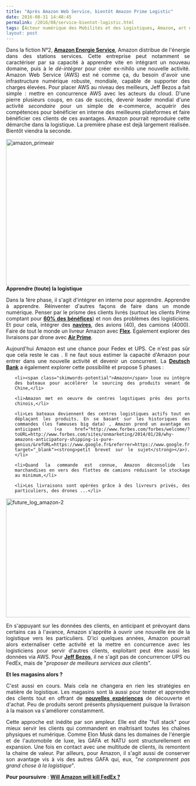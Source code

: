 ```yaml
---
title: "Après Amazon Web Service, bientôt Amazon Prime Logistic"
date: 2016-08-31 14:48:45
permalink: /2016/08/service-bientot-logistic.html
tags: [Acteur numérique des Mobilités et des Logistiques, Amazon, art de la guerre, aviation, camion, catastrophe, citoyen, économie de l'expérience, Energie, logistique, marchandises, Que sait-on de nos mobilités ?]
layout: post
---
```


<p style="text-align: justify;">Dans la fiction N°2, <a href="http://transportsdufutur.ademe.fr/2011/08/lavenir-de-lenergie-dans-les-transports-amazon-energy-service.html" target="_blank"><strong>Amazon Energie Service</strong></a>, Amazon distribue de l'énergie dans des stations services. Cette entreprise peut notamment se caractériser par sa capacité à apprendre vite en intégrant un nouveau domaine, puis à le <em>dé-intégrer</em> pour créer ex-nihilo une nouvelle activité. Amazon Web Service (AWS) est né comme ça, du besoin d'avoir une infrastructure numérique robuste, mondiale, capable de supporter des charges élevées. Pour placer AWS au niveau des meilleurs, Jeff Bezos a fait simple : mettre en concurrence AWS avec les acteurs du cloud. D'une pierre plusieurs coups, en cas de succès, devenir leader mondial d'une activité <em>secondaire</em> pour un simple de e-commerce, acquérir des compétences pour bénéficier en interne des meilleures plateformes et faire bénéficier ces clients de ces avantages. Amazon pourrait reproduire cette démarche dans la logistique. La première phase est dejà largement réalisée. Bientôt viendra la seconde.</p>

<p style="text-align: justify;"><a href="http://transportsdufutur.ademe.fr/wp-content/uploads/sites/6/2016/08/amazon_primeair.jpg" rel="attachment wp-att-4739"><img class="aligncenter wp-image-4739 size-full" src="http://transportsdufutur.ademe.fr/wp-content/uploads/sites/6/2016/08/amazon_primeair.jpg" alt="amazon_primeair" width="600" height="400" /></a><!--more--><strong>Apprendre (toute) la logistique</strong></p>

<p style="text-align: justify;">Dans la 1ère phase, il s'agit d'intégrer en interne pour apprendre. Apprendre à apprendre. Réinventer d'autres façons de faire dans un monde numérique. Penser par le prisme des clients livrés (surtout les clients Prime comptant pour <strong><a href="http://www.retaildive.com/news/study-prime-members-make-up-60-of-amazons-gmv/421041/" target="_blank">60% des bénéfices</a></strong>) et non des problèmes des logisticiens. Et pour cela, intégrer des <a href="http://www.challenges.fr/internet/20160116.CHA4001/amazon-s-invite-dans-le-transport-maritime.html" target="_blank"><strong>navires</strong></a>, des avions (40), des camions (4000). Faire de tout le monde un livreur Amazon avec <a href="https://flex.amazon.com/" target="_blank"><strong>Flex</strong></a>. Egalement explorer des livraisons par drone avec <a href="https://www.amazon.com/b?node=8037720011&ref=producthunt" target="_blank"><strong>Air Prime</strong></a>.</p>

<p style="text-align: justify;">Aujourd'hui Amazon est une chance pour Fedex et UPS. Ce n'est pas sûr que cela reste le cas . Il ne faut sous estimer la capacité d'Amazon pour entrer dans une nouvelle activité et devenir un concurrent. La <a href="http://uk.businessinsider.com/amazons-logistics-re-imagined-by-deutsche-bank-2016-6?r=US&IR=T" target="_blank"><strong>Deutsch Bank</strong></a> a également explorer cette possibilité et propose 5 phases :</p>



<ol style="text-align: justify;">

	<li><span class="skimwords-potential">Amazon</span> loue ou intègre des bateaux pour accélérer le sourcing des produits venant de Chine,</li>

	<li>Amazon met en oeuvre de centres logstiques près des ports chinois,</li>

	<li>Les bateaux deviennent des centres logistiques actifs tout en déplaçant les produits. En se basant sur les historiques des commandes (les fameuses big data) , Amazon prend un avantage en anticipant (<a href="http://www.forbes.com/forbes/welcome/?toURL=http://www.forbes.com/sites/onmarketing/2014/01/28/why-amazons-anticipatory-shipping-is-pure-genius/&refURL=https://www.google.fr&referrer=https://www.google.fr" target="_blank"><strong>petit brevet sur le sujet</strong></a>).</li>

	<li>Quand la commande est connue, Amazon déconsolide les marchandises en vers des flottes de camions réduisant le stockage au minimum,</li>

	<li>Les livraisons sont opérées grâce à des livreurs privés, des particuliers, des drones ...</li>

</ol>

<p style="text-align: justify;"><a href="http://transportsdufutur.ademe.fr/wp-content/uploads/sites/6/2016/08/future_log_amazon-2.jpg" rel="attachment wp-att-4738"><img class="aligncenter wp-image-4738 size-full" src="http://transportsdufutur.ademe.fr/wp-content/uploads/sites/6/2016/08/future_log_amazon-2.jpg" alt="future_log_amazon-2" width="952" height="325" /></a></p>

<p style="text-align: justify;">En s'appuyant sur les données des clients, en anticipant et prévoyant dans certains cas à l'avance, Amazon s'apprête à ouvrir une nouvelle ère de la logistique vers les particuliers. D'ici quelques années, Amazon pourrait alors externaliser cette activité et la mettre en concurrence avec les logisticiens pour servir d'autres clients, exploitant peut être aussi les données via AWS. Pour <a href="http://www.bloomberg.com/features/2016-amazon-delivery/" target="_blank"><strong>Jeff Bezos</strong></a>, il ne s'agit pas de concurrencer UPS ou FedEx, mais de "<em>proposer de meilleurs services aux clients</em>".</p>

<p style="text-align: justify;"><strong>Et les magasins alors ?</strong></p>

<p style="text-align: justify;">C'est aussi en cours. Mais cela ne changera en rien les stratégies en matière de logistique. Les magasins sont là aussi pour tester et apprendre des clients tout en offrant de <a href="http://www.journaldunet.com/ebusiness/commerce/1172448-quels-sont-vraiment-les-projets-de-magasins-d-amazon/" target="_blank"><strong>nouvelles expériences</strong></a> de découverte et d'achat. Peu de produits seront présents physiquement puisque la livraison à la maison va s'améliorer constamment.</p>

<p style="text-align: justify;">Cette approche est inédite par son ampleur. Elle est dite "full stack" pour mieux servir les clients qui commandent en maîtrisant toutes les chaînes physiques et numérique. Comme Elon Musk dans les domaines de l'énergie et de l'automobile de luxe, les GAFA et NATU sont structurellement en expansion. Une fois en contact avec une multitude de clients, ils remontent la chaine de valeur. Par ailleurs, pour Amazon, il s'agit aussi de conserver son avantage vis à vis des autres GAFA qui, eux, "<em>ne comprennent pas grand chose à la logistique</em>".</p>

<strong>Pour poursuivre</strong> : <strong><a href="http://www.bloomberg.com/features/2016-amazon-delivery/" target="_blank">Will Amazon will kill FedEx ?</a></strong>
